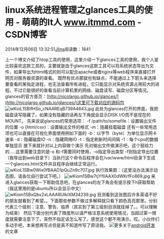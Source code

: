 
# linux系统进程管理之glances工具的使用 - 萌萌的It人 www.itmmd.com - CSDN博客


2014年12月06日 13:32:51[Jlins](https://me.csdn.net/dyllove98)阅读数：1841


上一个博文介绍了htop工具的使用，这里介绍一下glances工具的使用，我个人是比较喜欢这款工具的，主要就是由于glances这款工具可以将系统状态导出为文件，如果导出为html格式的则可以配合apache或者nginx等web程序来直接打开网页对服务器资源的查看。
既然有优点那就也有缺点，不能通过上下箭头来选择要查看的某指定进程，也无法查看所有进程，它只能显示对系统资源占用较大的进程。不过它能很好的查看当前计算机里的网络、磁盘读写、磁盘分区等情况。
glances的官方首页：[http://nicolargo.github.io/glances/](http://nicolargo.github.io/glances/)这里可下载对应的源码包
![wKioL1SBlfHSo_cNAAREqB739A4643.jpg](http://s3.51cto.com/wyfs02/M02/54/6A/wKioL1SBlfHSo_cNAAREqB739A4643.jpg)
此处为glances打开的界面，我把磁盘读写隐藏了。如果没有隐藏的话再左下角就会显示DISK I/O而不是现在的MOUNT。
先来说说glances的常用选项：
-f /path/to/somefile：设置输出文件的位置
-o {html/csv}：设置输出文件的格式
-m：隐藏挂载磁盘
还有一些常用选项也可以直接在可视化界面使用例如下面的
-b：以字节（byte）为单位显示网卡速率
-d：隐藏磁盘IO
-n：隐藏网络IO
-t：指定刷新时间间隔
-1：每个cpu的数据单独显示
接下来就针对以上内容做个演示
先对输出文件做演示吧，这个挺给力的.....这里需要注意的是-o 和-f需要同时使用，-o指定导出类型 -f则指定导出位置（我导出到web目录下）当执行这个命令后程序会在/var/www/html目录下生成一个glances.html文件并且程序会继续正常运行。
![wKioL1SBw0Wix0fBAAD1pQuZn9c707.jpg](http://s3.51cto.com/wyfs02/M02/54/6B/wKioL1SBw0Wix0fBAAD1pQuZn9c707.jpg)
执行效果图：（这里没办法演示动态图，请各位自行尝试下吧。）
![wKiom1SBw7rjYfIlAAX0dWKrfFo869.jpg](http://s3.51cto.com/wyfs02/M01/54/6D/wKiom1SBw7rjYfIlAAX0dWKrfFo869.jpg)
来进入glances获取一下帮助信息吧，在glances的左下角会有提示按下h获取帮助（我这里用的是ubuntu所以会显示中文）
![wKiom1SBxQbx2xLAAARUIkIXM34239.jpg](http://s3.51cto.com/wyfs02/M02/54/6D/wKiom1SBxQbx2xLAAARUIkIXM34239.jpg)
目测看到这张图后许多英语不好的朋友就看到了希望。。下面那些参数不做过多解释就只看下颜色高亮那里。分别代表三个级别：注意、警告、临界（其实到了第三级别目测就挂掉了。。可以理解为结束）
然后下面分别代表了限度所以请严格注意系统使用情况，当超过第一限度就需要注意下了。突然不指定该怎么写了。感觉这个都不用演示。哎。小伙伴们多动手吧，本来想再写点但是真不知道咋写了原谅我。
![](http://images.cnitblog.com/blog/437282/201411/041405283617635.gif)更多关于[android开发](http://www.itmmd.com/mobile.html)的文章

